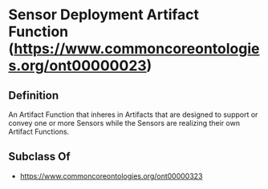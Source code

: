 # Sensor Deployment Artifact Function (https://www.commoncoreontologies.org/ont00000023)

## Definition
An Artifact Function that inheres in Artifacts that are designed to support or convey one or more Sensors while the Sensors are realizing their own Artifact Functions.

## Subclass Of
- https://www.commoncoreontologies.org/ont00000323

